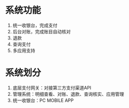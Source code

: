 # 系统功能

1. 统一收银台，完成支付
2. 后台对账，完成账目自动核对
3. 退款
4. 查询支付
5. 多应用支持

# 系统划分

1. 底层支付网关：对接第三方支付渠道API
2. 管理系统：明细查看、对账、退款、查询核实、应用管理
3. 统一收银台：PC MOBILE APP